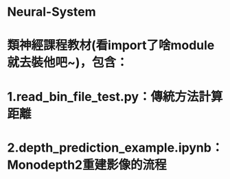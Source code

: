 # Neural-System
# 類神經課程教材(看import了啥module就去裝他吧~)，包含：
#   1.read_bin_file_test.py：傳統方法計算距離
#   2.depth_prediction_example.ipynb：Monodepth2重建影像的流程
